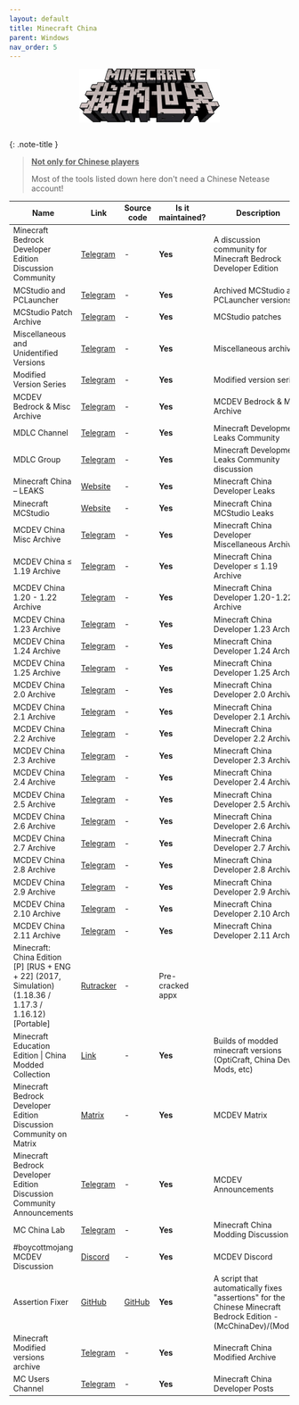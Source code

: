 ```yaml
---
layout: default
title: Minecraft China
parent: Windows
nav_order: 5
---
```



<div class="center">
  <img src="/assets/images/docs/minecraft-china.png" alt="Minecraft China" class="center-image">
</div>

<style>
  .center {
    display: flex;
    justify-content: center;
    align-items: center;
    
  }

  .center-image {
    max-width: 50%; /* This will make the image responsive */
    margin: auto;
  }
</style>

<br>

{: .note-title }
> <b><u>Not only for Chinese players</u></b>
>
> Most of the tools listed down here don't need a Chinese Netease account!

Name|Link|Source code|Is it maintained?|Description
------|------|------|------|------
Minecraft Bedrock Developer Edition Discussion Community|[Telegram](https://t.me/boycottmojang/11063)|\-|**Yes**|A discussion community for Minecraft Bedrock Developer Edition
MCStudio and PCLauncher|[Telegram](https://t.me/+OD2bd9Z0_jYxYzJh)|\-|**Yes**|Archived MCStudio and PCLauncher versions
MCStudio Patch Archive|[Telegram](https://t.me/+rBWWRA30ZR0zOTAx)|\-|**Yes**|MCStudio patches
Miscellaneous and Unidentified Versions|[Telegram](https://t.me/+9BeKboXdI0cxZjI5)|\-|**Yes**|Miscellaneous archives
Modified Version Series|[Telegram](https://t.me/+huibG4Y5d1pkMmI5)|\-|**Yes**|Modified version series
MCDEV Bedrock & Misc Archive|[Telegram](https://t.me/+-kF4gXGbU4llNzAx)|\-|**Yes**|MCDEV Bedrock & Misc Archive
MDLC Channel|[Telegram](https://t.me/MDLC_main)|\-|**Yes**|Minecraft Development Leaks Community
MDLC Group|[Telegram](https://t.me/MDLC_group)|\-|**Yes**|Minecraft Development Leaks Community discussion
Minecraft China – LEAKS|[Website](https://shytz.net/Minecraft-Leaks/China-Leaks)|\-|**Yes**|Minecraft China Developer Leaks
Minecraft MCStudio|[Website](https://shytz.net/Minecraft-Leaks/MCStudio)|\-|**Yes**|Minecraft China MCStudio Leaks
MCDEV China Misc Archive|[Telegram](https://t.me/+9BeKboXdI0cxZjI5)|\-|**Yes**|Minecraft China Developer Miscellaneous Archive
MCDEV China ≤ 1.19 Archive|[Telegram](https://t.me/+LgdkKd81n69kMjEx)|\-|**Yes**|Minecraft China Developer ≤ 1.19 Archive
MCDEV China 1.20 - 1.22 Archive|[Telegram](https://t.me/+v6e42P7zlE85ZTgx)|\-|**Yes**|Minecraft China Developer 1.20-1.22 Archive
MCDEV China 1.23 Archive|[Telegram](https://t.me/+Ar_tqzYsLfY3OTZh)|\-|**Yes**|Minecraft China Developer 1.23 Archive
MCDEV China 1.24 Archive|[Telegram](https://t.me/+y83rsGKYAzw4NDBh)|\-|**Yes**|Minecraft China Developer 1.24 Archive
MCDEV China 1.25 Archive|[Telegram](https://t.me/+juvWDLc6vdQxZTA5)|\-|**Yes**|Minecraft China Developer 1.25 Archive
MCDEV China 2.0 Archive|[Telegram](https://t.me/+3z_6QS1m-OhlYzZh)|\-|**Yes**|Minecraft China Developer 2.0 Archive
MCDEV China 2.1 Archive|[Telegram](https://t.me/+4RykcZqGXgtjOGNh)|\-|**Yes**|Minecraft China Developer 2.1 Archive
MCDEV China 2.2 Archive|[Telegram](https://t.me/+WxQMSHbl23I2Mzdh)|\-|**Yes**|Minecraft China Developer 2.2 Archive
MCDEV China 2.3 Archive|[Telegram](https://t.me/+GS6sqOzQNG42MzIx)|\-|**Yes**|Minecraft China Developer 2.3 Archive
MCDEV China 2.4 Archive|[Telegram](https://t.me/+ZLSpREuR5WVkOTdh)|\-|**Yes**|Minecraft China Developer 2.4 Archive
MCDEV China 2.5 Archive|[Telegram](https://t.me/+tEET1kasT005MDRh)|\-|**Yes**|Minecraft China Developer 2.5 Archive
MCDEV China 2.6 Archive|[Telegram](https://t.me/+sKl_K-y8JP4wODgx)|\-|**Yes**|Minecraft China Developer 2.6 Archive
MCDEV China 2.7 Archive|[Telegram](https://t.me/+5S8nA15-4EcxMGIx)|\-|**Yes**|Minecraft China Developer 2.7 Archive
MCDEV China 2.8 Archive|[Telegram](https://t.me/+6TGqUHdby4xiZGI5)|\-|**Yes**|Minecraft China Developer 2.8 Archive
MCDEV China 2.9 Archive|[Telegram](https://t.me/+zROm1cZ2uDEwMDJh)|\-|**Yes**|Minecraft China Developer 2.9 Archive
MCDEV China 2.10 Archive|[Telegram](https://t.me/+YTwiYOzy_IswNTVh)|\-|**Yes**|Minecraft China Developer 2.10 Archive
MCDEV China 2.11 Archive|[Telegram](https://t.me/+b1BbzYbyzmk5YWZh)|\-|**Yes**|Minecraft China Developer 2.11 Archive
Minecraft: China Edition [P] [RUS + ENG + 22] (2017, Simulation) (1.18.36 / 1.17.3 / 1.16.12) [Portable]|[Rutracker](https://rutracker.org/forum/viewtopic.php?t=6443700)| - |Pre-cracked appx
Minecraft Education Edition \| China Modded Collection|[Link](https://t.me/minecraft_modded_collection)|\-|**Yes**|Builds of modded minecraft versions (OptiCraft, China Dev Mods, etc)
Minecraft Bedrock Developer Edition Discussion Community on Matrix|[Matrix](https://matrix.to/#/%23boycottmojang:matrix.org)|\-|**Yes**|MCDEV Matrix
Minecraft Bedrock Developer Edition Discussion Community Announcements|[Telegram](https://t.me/antimojang)|\-|**Yes**|MCDEV Announcements
MC China Lab|[Telegram](https://discord.gg/k3yv4CMbSR)|\-|**Yes**|Minecraft China Modding Discussion
#boycottmojang MCDEV Discussion|[Discord](https://discord.gg/8ZhXxD7bfG)|\-|**Yes**|MCDEV Discord
Assertion Fixer|[GitHub](https://github.com/Max-RM/assertion-fixer/releases)|[GitHub](https://github.com/Max-RM/assertion-fixer)|**Yes**|A script that automatically fixes "assertions" for the Chinese Minecraft Bedrock Edition - (McChinaDev)/(ModPC)
Minecraft Modified versions archive|[Telegram](https://t.me/minecraft_china_dev_mod)|\-|**Yes**|Minecraft China Modified Archive
MC Users Channel|[Telegram](https://t.me/minecraft_china_dev)|\-|**Yes**|Minecraft China Developer Posts